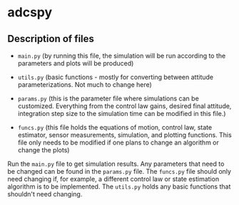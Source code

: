# adcspy

## Description of files

* `main.py`  (by running this file, the simulation will be run according to the parameters and plots will be produced)

* `utils.py` (basic functions - mostly for converting between attitude parameterizations. Not much to change here)

* `params.py` (this is the parameter file where simulations can be customized. Everything from the control law gains, desired final attitude, integration step size to the simulation time can be modified in this file.)

* `funcs.py` (this file holds the equations of motion, control law, state estimator, sensor measurements, simulation, and plotting functions. This file only needs to be modified if one plans to change an algorithm or change the plots)

Run the `main.py` file to get simulation results. Any parameters that need to be changed can be found in the `params.py` file. The `funcs.py` file should only need changing if, for example, a different control law or state estimation algorithm is to be implemented. The `utils.py` holds any basic functions that shouldn't need changing.
